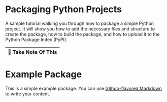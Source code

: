 # Packaging Python Projects

A sample tutorial walking you through how to package a simple Python project. It will show you how to add the necessary files and structure to create the package, how to build the package, and how to upload it to the Python Package Index (PyPI).

| :memo:        Take Note Of This  |
|----------------------------------|



# Example Package

This is a simple example package. You can use
[Github-flavored Markdown](https://guides.github.com/features/mastering-markdown/)
to write your content.
